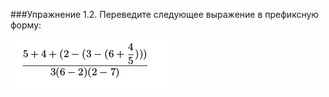 ###Упражнение 1.2.
Переведите следующее выражение в префиксную форму:

![ex-1-2](../../images/ex-1-2.png)
